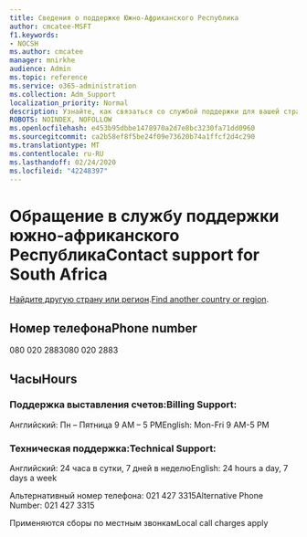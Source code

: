 ```yaml
---
title: Сведения о поддержке Южно-Африканского Республика
author: cmcatee-MSFT
f1.keywords:
- NOCSH
ms.author: cmcatee
manager: mnirkhe
audience: Admin
ms.topic: reference
ms.service: o365-administration
ms.collection: Adm_Support
localization_priority: Normal
description: Узнайте, как связаться со службой поддержки для вашей страны или региона.
ROBOTS: NOINDEX, NOFOLLOW
ms.openlocfilehash: e453b95dbbe1478970a2d7e8bc3230fa71dd0960
ms.sourcegitcommit: ca2b58ef8f5be24f09e73620b74a1ffcf2d4c290
ms.translationtype: MT
ms.contentlocale: ru-RU
ms.lasthandoff: 02/24/2020
ms.locfileid: "42248397"
---
```

# <a name="contact-support-for-south-africa"></a><span data-ttu-id="d7579-103">Обращение в службу поддержки южно-африканского Республика</span><span class="sxs-lookup"><span data-stu-id="d7579-103">Contact support for South Africa</span></span>

<span data-ttu-id="d7579-104">[Найдите другую страну или регион](../contact-support-for-business-products.md).</span><span class="sxs-lookup"><span data-stu-id="d7579-104">[Find another country or region](../contact-support-for-business-products.md).</span></span>

## <a name="phone-number"></a><span data-ttu-id="d7579-105">Номер телефона</span><span class="sxs-lookup"><span data-stu-id="d7579-105">Phone number</span></span>
<span data-ttu-id="d7579-106">080 020 2883</span><span class="sxs-lookup"><span data-stu-id="d7579-106">080 020 2883</span></span>

## <a name="hours"></a><span data-ttu-id="d7579-107">Часы</span><span class="sxs-lookup"><span data-stu-id="d7579-107">Hours</span></span>
### <a name="billing-support"></a><span data-ttu-id="d7579-108">Поддержка выставления счетов:</span><span class="sxs-lookup"><span data-stu-id="d7579-108">Billing Support:</span></span>

<span data-ttu-id="d7579-109">Английский: Пн – Пятница 9 AM – 5 PM</span><span class="sxs-lookup"><span data-stu-id="d7579-109">English: Mon-Fri 9 AM-5 PM</span></span>

### <a name="technical-support"></a><span data-ttu-id="d7579-110">Техническая поддержка:</span><span class="sxs-lookup"><span data-stu-id="d7579-110">Technical Support:</span></span>

<span data-ttu-id="d7579-111">Английский: 24 часа в сутки, 7 дней в неделю</span><span class="sxs-lookup"><span data-stu-id="d7579-111">English: 24 hours a day, 7 days a week</span></span>

<span data-ttu-id="d7579-112">Альтернативный номер телефона: 021 427 3315</span><span class="sxs-lookup"><span data-stu-id="d7579-112">Alternative Phone Number: 021 427 3315</span></span>

<span data-ttu-id="d7579-113">Применяются сборы по местным звонкам</span><span class="sxs-lookup"><span data-stu-id="d7579-113">Local call charges apply</span></span>